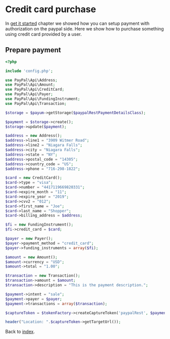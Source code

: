 # Credit card purchase

In [get it started](get-it-started.md) chapter we showed how you can setup payment with authorization on the paypal side.
Here we show how to purchase something using credit card provided by a user.

## Prepare payment

```php
<?php

include 'config.php';

use PayPal\Api\Address;
use PayPal\Api\Amount;
use PayPal\Api\CreditCard;
use PayPal\Api\Payer;
use PayPal\Api\FundingInstrument;
use PayPal\Api\Transaction;

$storage = $payum->getStorage($paypalRestPaymentDetailsClass);

$payment = $storage->create();
$storage->update($payment);

$address = new Address();
$address->line1 = "3909 Witmer Road";
$address->line2 = "Niagara Falls";
$address->city = "Niagara Falls";
$address->state = "NY";
$address->postal_code = "14305";
$address->country_code = "US";
$address->phone = "716-298-1822";

$card = new CreditCard();
$card->type = "visa";
$card->number = "4417119669820331";
$card->expire_month = "11";
$card->expire_year = "2019";
$card->cvv2 = "012";
$card->first_name = "Joe";
$card->last_name = "Shopper";
$card->billing_address = $address;

$fi = new FundingInstrument();
$fi->credit_card = $card;

$payer = new Payer();
$payer->payment_method = "credit_card";
$payer->funding_instruments = array($fi);

$amount = new Amount();
$amount->currency = "USD";
$amount->total = "1.00";

$transaction = new Transaction();
$transaction->amount = $amount;
$transaction->description = "This is the payment description.";

$payment->intent = "sale";
$payment->payer = $payer;
$payment->transactions = array($transaction);

$captureToken = $tokenFactory->createCaptureToken('paypalRest', $payment, 'create_recurring_payment.php');

header("Location: ".$captureToken->getTargetUrl());
```

Back to [index](index.md).